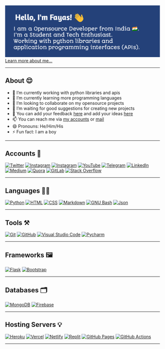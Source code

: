 [![About Me](/banner.png)</br>Learn more about me...](https://fayas.me)

---

## About 😌

- 🔭 I’m currently working with python libraries and apis
- 🌱 I’m currently learning more programming languages
- 👯 I’m looking to collaborate on my opensource projects
- 🤔 I’m waiting for good suggestions for creating new projects
- 💬 You can add your feedback [here](https://github.com/FayasNoushad/Feedback) and add your ideas [here](https://github.com/FayasNoushad/Ideas)
- 📫 You can reach me via [my accounts](https://fayas.me/accounts) or [mail](mailto:contact@fayas.me)
- 😄 Pronouns: He/Him/His
- ⚡ Fun fact: I am a boy

---

## Accounts 🔰

[![Twitter](https://img.shields.io/twitter/follow/FayasNoushad?label=Twitter&logo=twitter&style=for-the-badge&color=blue)](https://twitter.com/FayasNoushad)
[![Instagram](https://img.shields.io/badge/Instagram-grey?style=for-the-badge&logo=instagram)](https://instagram.com/TheFayas)
[![Instagram](https://img.shields.io/badge/Facebook-grey?style=for-the-badge&logo=facebook)](https://facebook.com/TheFayas)
[![YouTube](https://img.shields.io/youtube/channel/subscribers/UCqC-Yzy8J9FuTH_lDRhBMCA?style=for-the-badge&logo=youtube&label=Youtube&color=blue)](https://youtube.com/channel/UCqC-Yzy8J9FuTH_lDRhBMCA)
[![Telegram](https://img.shields.io/badge/Telegram-grey?style=for-the-badge&logo=telegram)](https://telegram.me/FayasNoushad)
[![LinkedIn](https://img.shields.io/badge/LinkedIn-grey?style=for-the-badge&logo=linkedin)](https://www.linkedin.com/in/fayasnoushad)
[![Medium](https://img.shields.io/badge/Medium-grey?style=for-the-badge&logo=medium)](https://fayasnoushad.medium.com)
[![Quora](https://img.shields.io/badge/Quora-grey?style=for-the-badge&logo=quora)](https://www.quora.com/profile/Fayas-Noushad-1)
[![GitLab](https://img.shields.io/badge/GitLab-grey?style=for-the-badge&logo=gitlab)](https://gitlab.com/FayasNoushad)
[![Stack Overflow](https://img.shields.io/badge/Stack_Overflow-grey?style=for-the-badge&logo=stackoverflow)](https://stackoverflow.com/users/16129096/fayas-noushad)

---

## Languages 👨‍💻

[![Python](https://img.shields.io/badge/Python-3776AB?&style=for-the-badge&logoColor=white&logo=python)](https://www.python.org)
[![HTML](https://img.shields.io/badge/HTML-E34F26?&style=for-the-badge&logoColor=white&logo=html5)](https://html.spec.whatwg.org)
[![CSS](https://img.shields.io/badge/CSS3-1572B6?style=for-the-badge&logo=css3&logoColor=white)](https://www.w3.org/TR/CSS/#css)
[![Markdown](https://img.shields.io/badge/Markdown-000000?&style=for-the-badge&logo=markdown)](https://daringfireball.net/projects/markdown/)
[![GNU Bash](https://img.shields.io/badge/GNU_Bash-4EAA25?&style=for-the-badge&logoColor=white&logo=gnubash)](https://www.gnu.org/software/bash/)
[![Json](https://img.shields.io/badge/Json-000000?&style=for-the-badge&logoColor=white&logo=json)](https://json.org)

---

## Tools ⚒️

[![Git](https://img.shields.io/badge/Git-F05032?&style=for-the-badge&logoColor=white&logo=git)](https://git-scm.com)
[![GitHub](https://img.shields.io/badge/GitHub-181717?&style=for-the-badge&logo=github)](https://github.com)
[![Visual Studio Code](https://img.shields.io/badge/Visual_Studio_Code-007ACC?&style=for-the-badge&logo=visualstudiocode)](https://visualstudio.microsoft.com/)
[![Pycharm](https://img.shields.io/badge/Pycharm-000000?&style=for-the-badge&logo=pycharm)](https://www.jetbrains.com/pycharm/)

---

## Frameworks 🖼️

[![Flask](https://img.shields.io/badge/Flask-000000?&style=for-the-badge&logo=flask)](https://flask.palletsprojects.com)
[![Bootstrap](https://img.shields.io/badge/Bootstrap-7952B3?style=for-the-badge&logo=bootstrap&logoColor=white)](https://getbootstrap.com/)

---

## Databases 🗂️

[![MongoDB](https://img.shields.io/badge/MongoDB-47A248?&style=for-the-badge&logoColor=white&logo=mongodb)](https://mongodb.com)
[![Firebase](https://img.shields.io/badge/Firebase-FFCA28?&style=for-the-badge&logoColor=white&logo=firebase)](https://firebase.google.com)

---

## Hosting Servers 💡

[![Heroku](https://img.shields.io/badge/Heroku-430098?&style=for-the-badge&logoColor=white&logo=heroku)](https://heroku.com)
[![Vercel](https://img.shields.io/badge/Vercel-000000?&style=for-the-badge&logoColor=white&logo=vercel)](https://vercel.com)
[![Netlify](https://img.shields.io/badge/Netlify-00C7B7?&style=for-the-badge&logoColor=white&logo=netlify)](https://netlify.com)
[![Replit](https://img.shields.io/badge/Replit-667881?&style=for-the-badge&logoColor=white&logo=replit)](https://replit.com)
[![GitHub Pages](https://img.shields.io/badge/GitHub_Pages-181717?&style=for-the-badge&logo=github)](https://pages.github.com)
[![GitHub Actions](https://img.shields.io/badge/GitHub_Actions-2088FF?&style=for-the-badge&logo=githubactions&logoColor=black)](https://github.com/features/actions)

---
